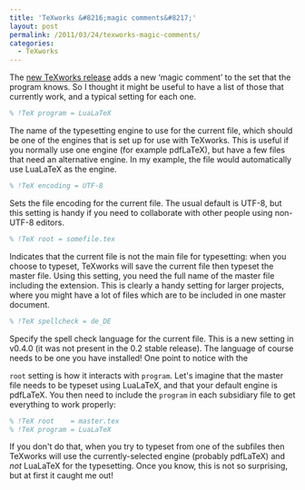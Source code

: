 ```yaml
---
title: 'TeXworks &#8216;magic comments&#8217;'
layout: post
permalink: /2011/03/24/texworks-magic-comments/
categories:
  - TeXworks
---
```

The [new TeXworks release](/2011/03/21/texworks-v0-4-0/) adds a new ‘magic comment’ to the set that the program knows. So I thought it might be useful to have a list of those that currently work, and a typical setting for each one.

```latex
% !TeX program = LuaLaTeX
```

The name of the typesetting engine to use for the current file, which should be one of the engines that is set up for use with TeXworks. This is useful if you normally use one engine (for example pdfLaTeX), but have a few files that need an alternative engine. In my example, the file would automatically use LuaLaTeX as the engine.

```latex
% !TeX encoding = UTF-8
```

Sets the file encoding for the current file. The usual default is UTF-8, but this setting is handy if you need to collaborate with other people using non-UTF-8 editors.

```latex
% !TeX root = somefile.tex
```

Indicates that the current file is not the main file for typesetting: when you choose to typeset, TeXworks will save the current file then typeset the master file. Using this setting, you need the full name of the master file including the extension. This is clearly a handy setting for larger projects, where you might have a lot of files which are to be included in one master document.

```latex
% !TeX spellcheck = de_DE
```

Specify the spell check language for the current file. This is a new setting in v0.4.0 (it was not present in the 0.2 stable release). The language of course needs to be one you have installed! One point to notice with the

`root` setting is how it interacts with `program`. Let's imagine that the master file needs to be typeset using LuaLaTeX, and that your default engine is pdfLaTeX. You then need to include the `program` in each subsidiary file to get everything to work properly:

```latex
% !TeX root    = master.tex
% !TeX program = LuaLaTeX
```

If you don't do that, when you try to typeset from one of the subfiles then TeXworks will use the currently-selected engine (probably pdfLaTeX) and _not_ LuaLaTeX for the typesetting. Once you know, this is not so surprising, but at first it caught me out!
